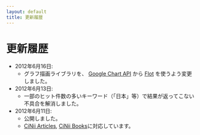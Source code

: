 ```yaml
---
layout: default
title: 更新履歴
---
```

更新履歴
========


- 2012年6月16日:
  - グラフ描画ライブラリを、 [Google Chart API](https://developers.google.com/chart/) から [Flot](https://code.google.com/p/flot/) を使うよう変更しました。
- 2012年6月13日:
  - 一部のヒット件数の多いキーワード（「日本」等）で結果が返ってこない不具合を解消しました。
- 2012年6月11日:
  - 公開しました。
  - [CiNii Articles](http://ci.nii.ac.jp/), [CiNii Books](http://ci.nii.ac.jp/books/)に対応しています。
